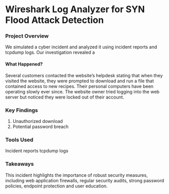 # Wireshark Log Analyzer for SYN Flood Attack Detection
### Project Overview
We simulated a cyber incident and analyzed it using incident reports and tcpdump logs. Our investigation revealed a 

#### What Happened?
Several customers contacted the website’s helpdesk stating that when they visited the website, they were prompted to download and run a file that
contained access to new recipes. Their personal computers have been operating slowly ever since. The website owner tried logging into the web
server but noticed they were locked out of their account. 

### Key Findings
1. Unauthorized download
2. Potential password breach


### Tools Used
Incident reports 
tcpdump logs

### Takeaways
This incident highlights the importance of robust security measures, including web application firewalls, regular security audits,
strong password policies, endpoint protection and user education.
